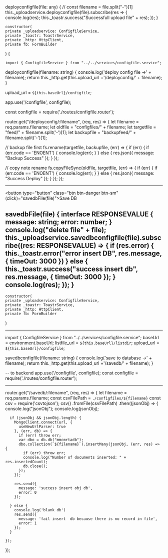 ## 

  deployconfigfile(file: any) {
    // const filename = file.split("-")[1]
    this._uploadservice.deployconfigfile(file).subscribe(res => {
      console.log(res);
      this._toastr.success("Successfull upload file" + res);
    });
  }


    constructor(
    private _uploadservice: ConfigfileService,
    private _toastr: ToastrService,
    private _http: HttpClient,
    private fb: FormBuilder
  ) {


    import { ConfigfileService } from "../../services/configfile.service";



  deployconfigfile(filename: string) {
    console.log('deploy config file ->' + filename);
    return this._http.get(this.upload_url +'/deployconfig/' + filename);
  }



  upload_url = `${this.baseUrl}/configfile`;

  app.use('/configfile', configfile);


  const configfile = require('./routes/configfile.router');


  router.get("/deployconfig/:filename", (req, res) => {
  let filename = req.params.filename;
  let oldfile = "configfiles/" + filename;
  let targetfile = "feed/" + filename.split('-')[1];
  let backupfile = "backupfeed/" + filename.split('-')[1];

  // backup file first
  fs.rename(targetfile, backupfile, (err) => {
    if (err) {
      if (err.code == 'ENOENT') {
        console.log(err);
      }
    } else {
      res.json({
        message: "Backup Success"
      });
    }
  });

  // copy note rename
  fs.copyFileSync(oldfile, targetfile, (err) => {
    if (err) {
      if (err.code == 'ENOENT') {
        console.log(err);
      }
    } else {
      res.json({
        message: "Success Deploy"
      });
    }
  });
});

--------------------------------

 <button type="button" class="btn btn-danger btn-sm" (click)="savedbFile(file)">Save DB</button>

   savedbFile(file) {
    interface RESPONSEVALUE {
      message: string;
      error: number;
    }
    console.log("delete file" + file);
    this._uploadservice.savedbconfigfile(file).subscribe((res: RESPONSEVALUE) => {
      if (res.error) {
        this._toastr.error("error insert DB", res.message, { timeOut: 3000 })
      } else {
        this._toastr.success("success insert db", res.message, { timeOut: 3000 });
      }
      console.log(res);
    });
  }
----
    constructor(
    private _uploadservice: ConfigfileService,
    private _toastr: ToastrService,
    private _http: HttpClient,
    private fb: FormBuilder
  ) 


----
  import { ConfigfileService } from "../../services/configfile.service";
  baseUrl = environment.baseUrl;
  listfile_url = `${this.baseUrl}/listdir`;
  upload_url = `${this.baseUrl}/configfile`;


  savedbconfigfile(filename: string) {
    console.log('save to database  ->' + filename);
    return this._http.get(this.upload_url +'/savedb/' + filename);
  }
  
-- to backend
app.use('/configfile', configfile);
const configfile = require('./routes/configfile.router');


-----
router.get("/savedb/:filename", (req, res) => {
  let filename = req.params.filename;
  const csvFilePath = `./configfiles/${filename}`
  const csv = require('csvtojson');
  csv()
    .fromFile(csvFilePath)
    .then((jsonObj) => {
      console.log("jsonObj");
      console.log(jsonObj);

      if (jsonObj && jsonObj.length) {
        MongoClient.connect(url, {
          useNewUrlParser: true
        }, (err, db) => {
          if (err) throw err;
          var dbo = db.db("mmcmrtadb");
          dbo.collection(`${filename}`).insertMany(jsonObj, (err, res) => {
            if (err) throw err;
            console.log("Number of documents inserted: " + res.insertedCount);
            db.close();
          });
        });

        res.send({
          message: 'success insert obj db',
          error: 0
        });

      } else {
        console.log('blank db')
        res.send({
          message: 'fail insert  db because there is no record in file',
          error: 1
        });
      }

    });
});